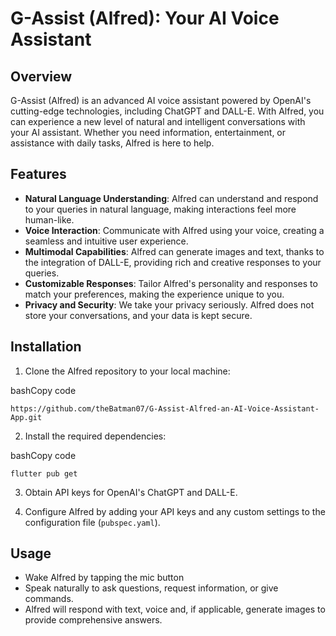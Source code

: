 # G-Assist (Alfred): Your AI Voice Assistant

## Overview

G-Assist (Alfred) is an advanced AI voice assistant powered by OpenAI's cutting-edge technologies, including ChatGPT and DALL-E. With Alfred, you can experience a new level of natural and intelligent conversations with your AI assistant. Whether you need information, entertainment, or assistance with daily tasks, Alfred is here to help.

## Features

- **Natural Language Understanding**: Alfred can understand and respond to your queries in natural language, making interactions feel more human-like.
- **Voice Interaction**: Communicate with Alfred using your voice, creating a seamless and intuitive user experience.
- **Multimodal Capabilities**: Alfred can generate images and text, thanks to the integration of DALL-E, providing rich and creative responses to your queries.
- **Customizable Responses**: Tailor Alfred's personality and responses to match your preferences, making the experience unique to you.
- **Privacy and Security**: We take your privacy seriously. Alfred does not store your conversations, and your data is kept secure.

## Installation

1. Clone the Alfred repository to your local machine:

bashCopy code

`https://github.com/theBatman07/G-Assist-Alfred-an-AI-Voice-Assistant-App.git`

2. Install the required dependencies:

bashCopy code

`flutter pub get`

3. Obtain API keys for OpenAI's ChatGPT and DALL-E.

4. Configure Alfred by adding your API keys and any custom settings to the configuration file (`pubspec.yaml`).

## Usage

- Wake Alfred by tapping the mic button
- Speak naturally to ask questions, request information, or give commands.
- Alfred will respond with text, voice and, if applicable, generate images to provide comprehensive answers.
